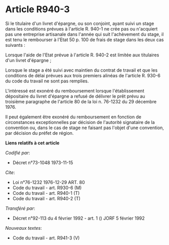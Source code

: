 # Article R940-3

Si le titulaire d'un livret d'épargne, ou son conjoint, ayant suivi un stage dans les conditions prévues à l'article R. 940-1
ne crée pas ou n'acquiert pas une entreprise artisanale dans l'année qui suit l'achèvement du stage, il est tenu le
rembourser à l'Etat 50 p. 100 de frais de stage dans les deux cas suivants :

Lorsque l'aide de l'Etat prévue à l'article R. 940-2 est limitée aux titulaires d'un livret d'épargne ;

Lorsque le stage a été suivi avec maintien du contrat de travail et que les conditions de délai prévues aux trois premiers
alinéas de l'article R. 930-6 du code du travail ne sont pas remplies.

L'intéressé est exonéré du remboursement lorsque l'établissement dépositaire du livret d'épargne a refusé de délivrer le prêt
prévu au troisième paragraphe de l'article 80 de la loi n. 76-1232 du 29 décembre 1976.

Il peut également être exonéré du remboursement en fonction de circonstances exceptionnelles par décision de l'autorité
signataire de la convention ou, dans le cas de stage ne faisant pas l'objet d'une convention, par décision du préfet de
région.

**Liens relatifs à cet article**

_Codifié par_:

  - Décret n°73-1048 1973-11-15

_Cite_:

  - Loi n°76-1232 1976-12-29 ART. 80
  - Code du travail - art. R930-6 (M)
  - Code du travail - art. R940-1 (T)
  - Code du travail - art. R940-2 (T)

_Transféré par_:

  - Décret n°92-113 du 4 février 1992 - art. 1 () JORF 5 février 1992

_Nouveaux textes_:

  - Code du travail - art. R941-3 (V)

